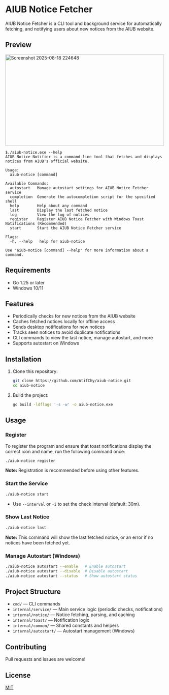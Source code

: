 # AIUB Notice Fetcher

AIUB Notice Fetcher is a CLI tool and background service for automatically fetching,
and notifying users about new notices from the AIUB website.

## Preview

<img width="500" height="287" alt="Screenshot 2025-08-18 224648" src="https://github.com/user-attachments/assets/411999be-0da6-4a23-9fd3-15bd97c7b44f" />

```
$./aiub-notice.exe --help
AIUB Notice Notifier is a command-line tool that fetches and displays notices from AIUB's official website.

Usage:
  aiub-notice [command]

Available Commands:
  autostart   Manage autostart settings for AIUB Notice Fetcher service
  completion  Generate the autocompletion script for the specified shell
  help        Help about any command
  last        Display the last fetched notice
  log         View the log of notices
  register    Register AIUB Notice Fetcher with Windows Toast Notifications (Recommended)
  start       Start the AIUB Notice Fetcher service

Flags:
  -h, --help   help for aiub-notice

Use "aiub-notice [command] --help" for more information about a command.
```

## Requirements

- Go 1.25 or later
- Windows 10/11

## Features

- Periodically checks for new notices from the AIUB website
- Caches fetched notices locally for offline access
- Sends desktop notifications for new notices
- Tracks seen notices to avoid duplicate notifications
- CLI commands to view the last notice, manage autostart, and more
- Supports autostart on Windows

## Installation

1. Clone this repository:

   ```sh
   git clone https://github.com/AtifChy/aiub-notice.git
   cd aiub-notice
   ```

2. Build the project:

   ```sh
   go build -ldflags '-s -w' -o aiub-notice.exe
   ```

## Usage

### Register

To register the program and ensure that toast notifications display the correct icon and name, run the following command once:

```sh
./aiub-notice register
```

**Note:** Registration is recommended before using other features.

### Start the Service

```sh
./aiub-notice start
```

- Use `--interval` or `-i` to set the check interval (default: 30m).

### Show Last Notice

```sh
./aiub-notice last
```

**Note:** This command will show the last fetched notice, or an error if no notices have been fetched yet.

### Manage Autostart (Windows)

```sh
./aiub-notice autostart --enable   # Enable autostart
./aiub-notice autostart --disable  # Disable autostart
./aiub-notice autostart --status   # Show autostart status
```

## Project Structure

- `cmd/` — CLI commands
- `internal/service/` — Main service logic (periodic checks, notifications)
- `internal/notice/` — Notice fetching, parsing, and caching
- `internal/toast/` — Notification logic
- `internal/common/` — Shared constants and helpers
- `internal/autostart/` — Autostart management (Windows)

## Contributing

Pull requests and issues are welcome!

## License

[MIT](./LICENSE)
